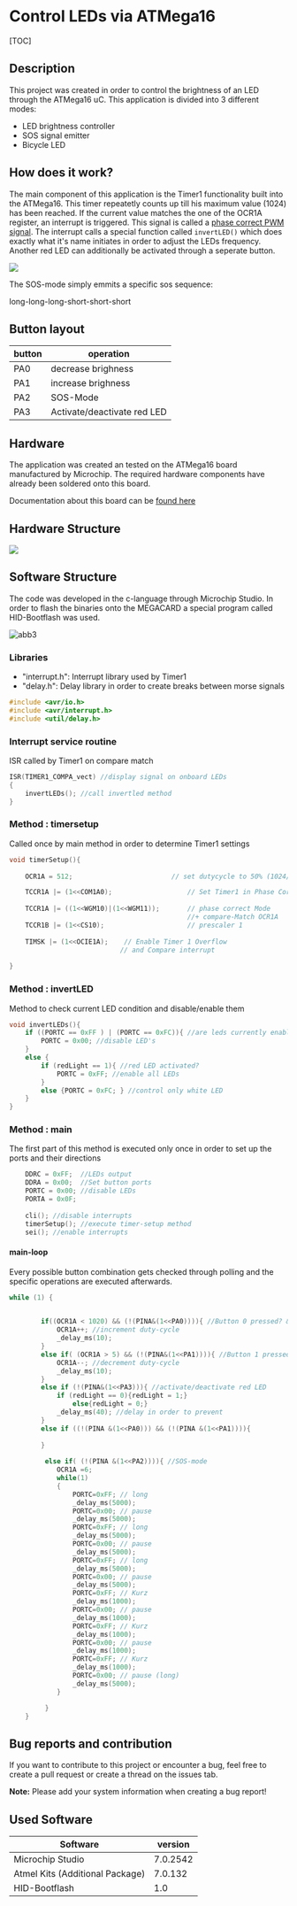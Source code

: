 # Control LEDs via ATMega16

[TOC]

## Description

This project was created in order to control the brightness of an LED through the ATMega16 uC. This application is divided into 3 different modes:

- LED brightness controller
- SOS signal emitter
- Bicycle LED

## How does it work?

The main component of this application is the Timer1 functionality built into the ATMega16. This timer repeatetly counts up till his maximum value (1024) has been reached. If the current value matches the one of the OCR1A register, an interrupt is triggered. This signal is called a [phase correct PWM signal](https://atmega32-avr.com/phase-correct-pwm-pulse-width-modulation-mode-avr-microcontroller-timer/). The interrupt calls a special function called `invertLED()` which does exactly what it's name initiates in order to adjust the LEDs frequency. Another red LED can additionally be activated through a seperate button.

 ![](/abb1.gif)

The SOS-mode simply emmits a specific sos sequence:

long-long-long-short-short-short

## Button layout

| button | operation                   |
| ------ | --------------------------- |
| PA0    | decrease brighness          |
| PA1    | increase brighness          |
| PA2    | SOS-Mode                    |
| PA3    | Activate/deactivate red LED |

## Hardware

The application was created an tested on the ATMega16 board manufactured by Microchip. The required hardware components have already been soldered onto this board.

Documentation about this board can be [found here](https://github.com/botchGNU/megav4-projects/tree/main/megav4documentation)

## Hardware Structure

![](/abb2.png)



## Software Structure

The code was developed in the c-language through Microchip Studio. In order to flash the binaries onto the MEGACARD a special program called HID-Bootflash was used.

![abb3](/abb3.png)

### Libraries

- "interrupt.h": Interrupt library used by Timer1
- "delay.h": Delay library in order to create breaks between morse signals

````c
#include <avr/io.h>
#include <avr/interrupt.h>
#include <util/delay.h>
````

### Interrupt service routine

ISR called by Timer1 on compare match

````c
ISR(TIMER1_COMPA_vect) //display signal on onboard LEDs
{
	invertLEDs(); //call invertled method
}
````

### Method : timersetup

Called once by main method in order to determine Timer1 settings

````c
void timerSetup(){
	
	OCR1A = 512;                         // set dutycycle to 50% (1024/2)

	TCCR1A |= (1<<COM1A0);					 // Set Timer1 in Phase Correct Mode 10 Bit
										 
	TCCR1A |= ((1<<WGM10)|(1<<WGM11));       // phase correct Mode 
											 //+ compare-Match OCR1A
	TCCR1B |= (1<<CS10);					 // prescaler 1
	
	TIMSK |= (1<<OCIE1A);  	 // Enable Timer 1 Overflow
						    // and Compare interrupt
	
}
````

### Method : invertLED

Method to check current LED condition and disable/enable them

````c
void invertLEDs(){
	if ((PORTC == 0xFF ) | (PORTC == 0xFC)){ //are leds currently enabled?
		PORTC = 0x00; //disable LED's
	}
	else {
		if (redLight == 1){ //red LED activated?
			PORTC = 0xFF; //enable all LEDs
		}
		else {PORTC = 0xFC; } //control only white LED
	}
}
````

### Method : main

The first part of this method is executed only once in order to set up the ports and their directions

````c
	DDRC = 0xFF;  //LEDs output
	DDRA = 0x00;  //Set button ports 
	PORTC = 0x00; //disable LEDs
    PORTA = 0x0F;
	
	cli(); //disable interrupts
	timerSetup(); //execute timer-setup method
	sei(); //enable interrupts
````

#### main-loop

Every possible button combination gets checked through polling and the specific operations are executed afterwards.

````c
while (1) { 

		
		if((OCR1A < 1020) && (!(PINA&(1<<PA0)))){ //Button 0 pressed? & has not reached max. value?
			OCR1A++; //increment duty-cycle
			_delay_ms(10);
		}
		else if( (OCR1A > 5) && (!(PINA&(1<<PA1)))){ //Button 1 pressed? & has not reached min. value?
			OCR1A--; //decrement duty-cycle
			_delay_ms(10);
		}
		else if (!(PINA&(1<<PA3))){ //activate/deactivate red LED
			if (redLight == 0){redLight = 1;}
				else{redLight = 0;}
			_delay_ms(40); //delay in order to prevent
		}
		else if ((!(PINA &(1<<PA0))) && (!(PINA &(1<<PA1)))){
				
		}
		 
		 else if( (!(PINA &(1<<PA2)))){ //SOS-mode
			OCR1A =6;
			while(1)
			{
				PORTC=0xFF; // long
				_delay_ms(5000);
				PORTC=0x00; // pause
				_delay_ms(5000);
				PORTC=0xFF; // long
				_delay_ms(5000);
				PORTC=0x00; // pause
				_delay_ms(5000);
				PORTC=0xFF; // long
				_delay_ms(5000);
				PORTC=0x00; // pause
				_delay_ms(5000);
				PORTC=0xFF; // Kurz
				_delay_ms(1000);
				PORTC=0x00; // pause
				_delay_ms(1000);
				PORTC=0xFF; // Kurz
				_delay_ms(1000);
				PORTC=0x00; // pause
				_delay_ms(1000);
				PORTC=0xFF; // Kurz
				_delay_ms(1000);
				PORTC=0x00; // pause (long)
				_delay_ms(5000);
			}

		 }
    }
````



## Bug reports and contribution

If you want to contribute to this project or encounter a bug, feel free to  create a pull request or create a thread on the issues tab.

**Note:** Please add your system information when creating a bug report!

## Used Software

| Software                        | version  |
| ------------------------------- | -------- |
| Microchip Studio                | 7.0.2542 |
| Atmel Kits (Additional Package) | 7.0.132  |
| HID-Bootflash                   | 1.0      |


